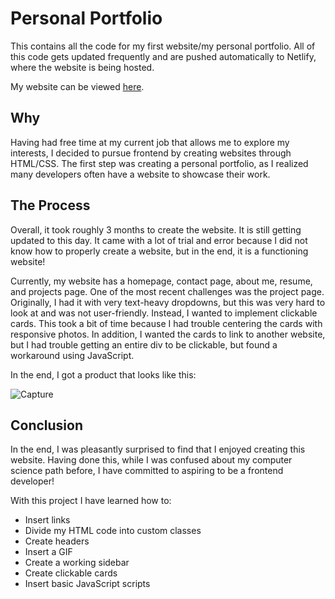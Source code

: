 # Personal Portfolio
This contains all the code for my first website/my personal portfolio. All
of this code gets updated frequently and are pushed automatically to Netlify,
where the website is being hosted.

My website can be viewed [here](https://old-brenleung.netlify.app/).

## Why
Having had free time at my current job that allows me to explore my interests,
I decided to pursue frontend by creating websites through HTML/CSS. The first
step was creating a personal portfolio, as I realized many developers often
have a website to showcase their work.

## The Process
Overall, it took roughly 3 months to create the website. It is still getting
updated to this day. It came with a lot of trial and error because I did not 
know how to properly create a website, but in the end, it is a functioning
website!<br>

Currently, my website has a homepage, contact page, about me, resume, and projects page.
One of the most recent challenges was the project page. Originally, I had it
with very text-heavy dropdowns, but this was very hard to look at and was not
user-friendly. Instead, I wanted to implement clickable cards. This took a bit
of time because I had trouble centering the cards with responsive photos. In addition,
I wanted the cards to link to another website, but I had trouble getting an entire
div to be clickable, but found a workaround using JavaScript.

In the end, I got a product that looks like this: <br/>

![Capture](https://user-images.githubusercontent.com/102711163/214400735-2a543f1b-056d-480f-96cd-d6a0bf0ce750.PNG)

## Conclusion
In the end, I was pleasantly surprised to find that I enjoyed creating this
website. Having done this, while I was confused about my computer science path
before, I have committed to aspiring to be a frontend developer!

With this project I have learned how to:
* Insert links
* Divide my HTML code into custom classes
* Create headers
* Insert a GIF
* Create a working sidebar
* Create clickable cards
* Insert basic JavaScript scripts
